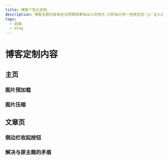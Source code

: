 ```yaml
---
title: 博客个性化定制
description: 博客主题内容有些与预期效果有出入的地方,只好自己写一些原生的`js`注入进去了。
tags:
  - 前端
  - blog
---
```


# 博客定制内容

## 主页

### 图片预加载

### 图片压缩

## 文章页

### 侧边栏收起按钮

### 解决与原主题的矛盾

